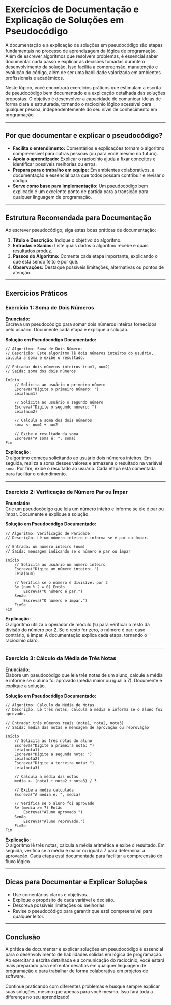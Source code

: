 # Exercícios de Documentação e Explicação de Soluções em Pseudocódigo

A documentação e a explicação de soluções em pseudocódigo são etapas fundamentais no processo de aprendizagem da lógica de programação. Além de escrever algoritmos que resolvem problemas, é essencial saber documentar cada passo e explicar as decisões tomadas durante o desenvolvimento da solução. Isso facilita a compreensão, manutenção e evolução do código, além de ser uma habilidade valorizada em ambientes profissionais e acadêmicos.

Neste tópico, você encontrará exercícios práticos que estimulam a escrita de pseudocódigo bem documentado e a explicação detalhada das soluções propostas. O objetivo é desenvolver a capacidade de comunicar ideias de forma clara e estruturada, tornando o raciocínio lógico acessível para qualquer pessoa, independentemente do seu nível de conhecimento em programação.

---

## Por que documentar e explicar o pseudocódigo?

- **Facilita o entendimento:** Comentários e explicações tornam o algoritmo compreensível para outras pessoas (ou para você mesmo no futuro).
- **Apoia o aprendizado:** Explicar o raciocínio ajuda a fixar conceitos e identificar possíveis melhorias ou erros.
- **Prepara para o trabalho em equipe:** Em ambientes colaborativos, a documentação é essencial para que todos possam contribuir e revisar o código.
- **Serve como base para implementação:** Um pseudocódigo bem explicado é um excelente ponto de partida para a transição para qualquer linguagem de programação.

---

## Estrutura Recomendada para Documentação

Ao escrever pseudocódigo, siga estas boas práticas de documentação:

1. **Título e Descrição:** Indique o objetivo do algoritmo.
2. **Entradas e Saídas:** Liste quais dados o algoritmo recebe e quais resultados produz.
3. **Passos do Algoritmo:** Comente cada etapa importante, explicando o que está sendo feito e por quê.
4. **Observações:** Destaque possíveis limitações, alternativas ou pontos de atenção.

---

## Exercícios Práticos

### Exercício 1: Soma de Dois Números

**Enunciado:**  
Escreva um pseudocódigo para somar dois números inteiros fornecidos pelo usuário. Documente cada etapa e explique a solução.

**Solução em Pseudocódigo Documentado:**

```plaintext
// Algoritmo: Soma de Dois Números
// Descrição: Este algoritmo lê dois números inteiros do usuário, calcula a soma e exibe o resultado.

// Entrada: dois números inteiros (num1, num2)
// Saída: soma dos dois números

Início
    // Solicita ao usuário o primeiro número
    Escreva("Digite o primeiro número: ")
    Leia(num1)

    // Solicita ao usuário o segundo número
    Escreva("Digite o segundo número: ")
    Leia(num2)

    // Calcula a soma dos dois números
    soma <- num1 + num2

    // Exibe o resultado da soma
    Escreva("A soma é: ", soma)
Fim
```

**Explicação:**  
O algoritmo começa solicitando ao usuário dois números inteiros. Em seguida, realiza a soma desses valores e armazena o resultado na variável `soma`. Por fim, exibe o resultado ao usuário. Cada etapa está comentada para facilitar o entendimento.

---

### Exercício 2: Verificação de Número Par ou Ímpar

**Enunciado:**  
Crie um pseudocódigo que leia um número inteiro e informe se ele é par ou ímpar. Documente e explique a solução.

**Solução em Pseudocódigo Documentado:**

```plaintext
// Algoritmo: Verificação de Paridade
// Descrição: Lê um número inteiro e informa se é par ou ímpar.

// Entrada: um número inteiro (num)
// Saída: mensagem indicando se o número é par ou ímpar

Início
    // Solicita ao usuário um número inteiro
    Escreva("Digite um número inteiro: ")
    Leia(num)

    // Verifica se o número é divisível por 2
    Se (num % 2 = 0) Então
        Escreva("O número é par.")
    Senão
        Escreva("O número é ímpar.")
    FimSe
Fim
```

**Explicação:**  
O algoritmo utiliza o operador de módulo (`%`) para verificar o resto da divisão do número por 2. Se o resto for zero, o número é par; caso contrário, é ímpar. A documentação explica cada etapa, tornando o raciocínio claro.

---

### Exercício 3: Cálculo da Média de Três Notas

**Enunciado:**  
Elabore um pseudocódigo que leia três notas de um aluno, calcule a média e informe se o aluno foi aprovado (média maior ou igual a 7). Documente e explique a solução.

**Solução em Pseudocódigo Documentado:**

```plaintext
// Algoritmo: Cálculo da Média de Notas
// Descrição: Lê três notas, calcula a média e informa se o aluno foi aprovado.

// Entrada: três números reais (nota1, nota2, nota3)
// Saída: média das notas e mensagem de aprovação ou reprovação

Início
    // Solicita as três notas do aluno
    Escreva("Digite a primeira nota: ")
    Leia(nota1)
    Escreva("Digite a segunda nota: ")
    Leia(nota2)
    Escreva("Digite a terceira nota: ")
    Leia(nota3)

    // Calcula a média das notas
    media <- (nota1 + nota2 + nota3) / 3

    // Exibe a média calculada
    Escreva("A média é: ", media)

    // Verifica se o aluno foi aprovado
    Se (media >= 7) Então
        Escreva("Aluno aprovado.")
    Senão
        Escreva("Aluno reprovado.")
    FimSe
Fim
```

**Explicação:**  
O algoritmo lê três notas, calcula a média aritmética e exibe o resultado. Em seguida, verifica se a média é maior ou igual a 7 para determinar a aprovação. Cada etapa está documentada para facilitar a compreensão do fluxo lógico.

---

## Dicas para Documentar e Explicar Soluções

- Use comentários claros e objetivos.
- Explique o propósito de cada variável e decisão.
- Descreva possíveis limitações ou melhorias.
- Revise o pseudocódigo para garantir que está compreensível para qualquer leitor.

---

## Conclusão

A prática de documentar e explicar soluções em pseudocódigo é essencial para o desenvolvimento de habilidades sólidas em lógica de programação. Ao exercitar a escrita detalhada e a comunicação do raciocínio, você estará mais preparado para enfrentar desafios em qualquer linguagem de programação e para trabalhar de forma colaborativa em projetos de software.

Continue praticando com diferentes problemas e busque sempre explicar suas soluções, mesmo que apenas para você mesmo. Isso fará toda a diferença no seu aprendizado!